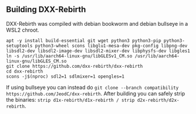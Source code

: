 ## Building DXX-Rebirth
DXX-Rebirth was compiled with debian bookworm and debian bullseye in a WSL2 chroot.

```
apt -y install build-essential git wget python3 python3-pip python3-setuptools python3-wheel scons libglu1-mesa-dev pkg-config libpng-dev libsdl2-dev libsdl2-image-dev libsdl2-mixer-dev libphysfs-dev libgles1
ln -s /usr/lib/aarch64-linux-gnu/libGLESv1_CM.so /usr/lib/aarch64-linux-gnu/libGLES_CM.so
git clone https://github.com/dxx-rebirth/dxx-rebirth
cd dxx-rebirth
scons -j$(nproc) sdl2=1 sdlmixer=1 opengles=1
```

If using bullseye you can instead do `git clone --branch compatibility https://github.com/JeodC/dxx-rebirth`. After building you can safely strip the binaries: `strip d1x-rebirth/d1x-rebirth / strip d2x-rebirth/d2x-rebirth`.